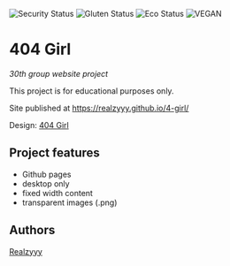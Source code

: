 ![Security Status](https://img.shields.io/security-headers?label=Security&url=https%3A%2F%2Fgithub.com&style=flat-square)
![Gluten Status](https://img.shields.io/badge/Gluten-Free-green.svg)
![Eco Status](https://img.shields.io/badge/ECO-Friendly-green.svg)
![VEGAN](https://img.shields.io/badge/VEGAN-FREE-brightgreen)
# 404 Girl

_30th group website project_

This project is for educational purposes only.

Site published at https://realzyyy.github.io/4-girl/

Design: [404 Girl](https://cdn.discordapp.com/attachments/648536139677958156/648860692459290634/unknown.png)

## Project features

- Github pages
- desktop only
- fixed width content
- transparent images (.png)

## Authors

[Realzyyy](https://github.com/ReaLzyyy)
